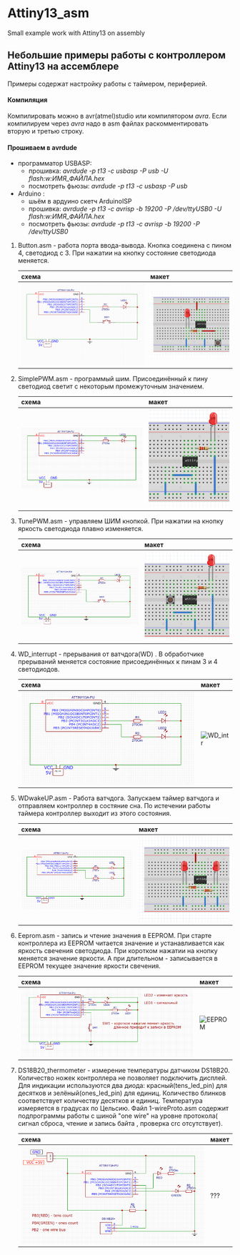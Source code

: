 # Attiny13_asm
Small example work with Attiny13 on assembly
## Небольшие примеры работы с контроллером Attiny13 на ассемблере
Примеры содержат настройку работы с таймером, перифeрией.
#### Компиляция
 Компилировать можно в avr(atmel)studio или компилятором *avra*. Если компилируем 
через *avra* надо в asm файлах  раскомментировать вторую и третью строку.
	 
#### Прошиваем в avrdude
+ программатор USBASP:
	- прошивка: *avrdude -p t13 -c usbasp -P usb -U flash:w:ИМЯ_ФАЙЛА.hex*
	- посмотреть фьюзы: *avrdude -p t13 -c usbasp -P usb*  
+ Arduino :
	- шьём в ардуино скетч  ArduinoISP
	- прошивка: *avrdude -p t13  -c avrisp -b 19200 -P /dev/ttyUSB0 -U flash:w:ИМЯ_ФАЙЛА.hex*
	- посмотреть фьюзы: *avrdude -p t13  -c avrisp -b 19200 -P /dev/ttyUSB0*
	
1. Button.asm - работа порта ввода-вывода. Кнопка соединена с пином 4, светодиод с 3. 
	При нажатии на кнопку состояние светодиода меняется.
	
	| схема | макет |
	| --------- | --------- |
	| ![Схема](https://github.com/andre-i/Attiny13_asm/blob/master/pict/button.png) | ![макет](https://github.com/andre-i/Attiny13_asm/blob/master/pict/buttonmack.png) |
	
2. SimplePWM.asm - программый шим. Присоединённый к пину светодиод светит с некоторым промежуточным значением.
	
	| схема | макет |
	| --------- | --------- |
	|![simplePWM](https://github.com/andre-i/Attiny13_asm/blob/master/pict/simplePWM.png)|![simplePWM](https://github.com/andre-i/Attiny13_asm/blob/master/pict/simplePWMmack.png)|
	
3. TunePWM.asm -  управляем ШИМ кнопкой. При нажатии на кнопку яркость светодиода плавно изменяется. 
	
	| схема | макет |
	| --------- | --------- |
	|![tunePWM](https://github.com/andre-i/Attiny13_asm/blob/master/pict/tunePWM.png)|![tunePWM](https://github.com/andre-i/Attiny13_asm/blob/master/pict/tunePWMmack.png)|
		
4. WD_interrupt - прерывания от ватчдога(WD) . В обработчике прерываний меняется состояние присоединённых к пинам 3 и 4 светодиодов.  
	
	| схема | макет |
	| --------- | --------- |
	|![WD_intr](https://github.com/andre-i/Attiny13_asm/blob/master/pict/WD_interrupt.png)|![WD_intr](https://github.com/andre-i/Attiny13_asm/blob/master/pict/WDmack.png)|
	
5. WDwakeUP.asm - Работа ватчдога. Запускаем таймер ватчдога и отправляем контроллер в состяние сна. По истечении работы таймера контроллер выходит из этого состояния.
	
	| схема | макет |
	| --------- | --------- |
	|![WDwakeUP](https://github.com/andre-i/Attiny13_asm/blob/master/pict/WD_interrupt.png)|![WD_intr](https://github.com/andre-i/Attiny13_asm/blob/master/pict/WD_mack.png)|
	
6. Eeprom.asm - запись и чтениe значения в EEPROM. При старте контроллера из EEPROM читается значение и устанавливается как яркость свечения светодиода. При коротком нажатии на кнопку меняется значение яркости. А при длительном - записывается в EEPROM текущее значение яркости свечения. 
	
	| схема | макет |
	| --------- | --------- |
	|![EEPROM](https://github.com/andre-i/Attiny13_asm/blob/master/pict/EEPROM.png)| ![EEPROM](https://github.com/andre-i/Attiny13_asm/blob/master/pict/EEPROM_mack.png)| 
7. DS18B20_thermometer - измерение температуры датчиком DS18B20. Количество ножек контроллера не позволяет подключить 
дисплей. Для индикации используются два диода: красный(tens_led_pin) для десятков и зелёный(ones_led_pin) для единиц. Количество блинков соответствует количеству десятков и единиц. Температура измеряется в градусах по Цельсию. Файл 1-wireProto.asm содержит подпрограммы работы с шиной "one wire"  на уровне протокола( сигнал сброса, чтение и запись байта , проверка crc отсутствует).
	
	| схема | макет |
	| --------- | --------- |
	|![DS18B20_thermometer](https://github.com/andre-i/Attiny13_asm/blob/master/pict/DS18B20_thermometer.png)| ???|
	

